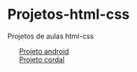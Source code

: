 # Projetos-html-css
 Projetos de aulas html-css

<ul>
    <il><a href="https://pedro1612h.github.io/Projetos-html-css/curso%20em%20video/projeto%20android%20d10/">Projeto android</a></il> <br>
    <il><a href="https://pedro1612h.github.io/Projetos-html-css/curso%20em%20video/projeto%20cordel%20d12/">Projeto cordal</a></il>
</ul>